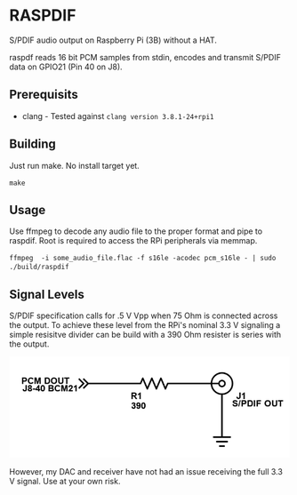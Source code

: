 # RASPDIF
S/PDIF audio output on Raspberry Pi (3B) without a HAT.

raspdf reads 16 bit PCM samples from stdin, encodes and transmit S/PDIF data on GPIO21 (Pin 40 on J8).

## Prerequisits
* clang - Tested against `clang version 3.8.1-24+rpi1`

## Building
Just run make. No install target yet.
```
make
```

## Usage
Use ffmpeg to decode any audio file to the proper format and pipe to raspdif. Root is required to access the RPi peripherals via memmap.
```
ffmpeg  -i some_audio_file.flac -f s16le -acodec pcm_s16le - | sudo ./build/raspdif
```

## Signal Levels
S/PDIF specification calls for .5 V Vpp when 75 Ohm is connected across the output. To achieve these level from the RPi's nominal 3.3 V signaling a simple resisitve divider can be build with a 390 Ohm resister is series with the output.

![Resistive Divider](raspdif_divider.png)

However, my DAC and receiver have not had an issue receiving the full 3.3 V signal. Use at your own risk.